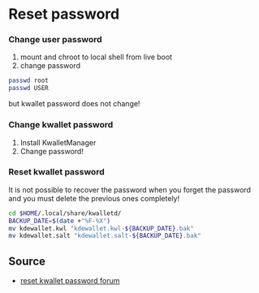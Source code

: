 # Reset password

### Change user password

1. mount and chroot to local shell from live boot
2. change password
```sh
passwd root
passwd USER
```

but kwallet password does not change!

### Change kwallet password

1. Install KwalletManager
2. Change password!

### Reset kwallet password

It is not possible to recover the password when you forget the password
and you must delete the previous ones completely!

```sh
cd $HOME/.local/share/kwalletd/ 
BACKUP_DATE=$(date +"%F-%X")
mv kdewallet.kwl "kdewallet.kwl-${BACKUP_DATE}.bak"
mv kdewallet.salt "kdewallet.salt-${BACKUP_DATE}.bak"
```

## Source

- [reset kwallet password forum](https://unix.stackexchange.com/a/578403)

